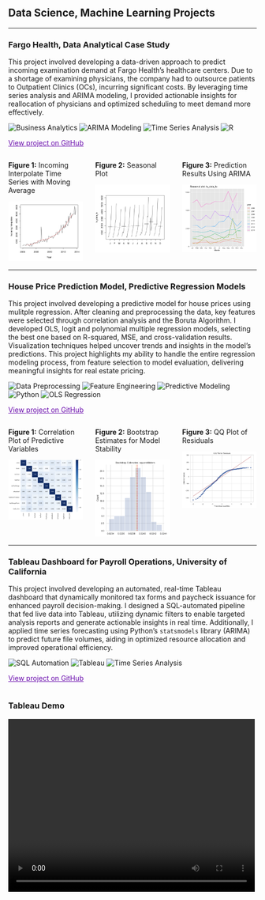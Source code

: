 ## Data Science, Machine Learning Projects 

<hr> <!-- This adds the line below the title -->

### Fargo Health, Data Analytical Case Study

This project involved developing a data-driven approach to predict incoming examination demand at Fargo Health’s healthcare centers. Due to a shortage of examining physicians, the company had to outsource patients to Outpatient Clinics (OCs), incurring significant costs. By leveraging time series analysis and ARIMA modeling, I provided actionable insights for reallocation of physicians and optimized scheduling to meet demand more effectively.

![Business Analytics](https://img.shields.io/badge/Business_Analytics-lightgrey?style=flat-square)
![ARIMA Modeling](https://img.shields.io/badge/ARIMA_Modeling-lightgrey?style=flat-square)
![Time Series Analysis](https://img.shields.io/badge/Time_Series_Analysis-lightgrey?style=flat-square)
![R](https://img.shields.io/badge/R-lightgrey?style=flat-square&logo=R)

<a href="https://github.com/RaghaviRajumohan/Business-Analysis-Report/tree/main" style="color:#6a0dad;">View project on GitHub</a>

<div style="display: flex; justify-content: space-between; align-items: flex-start; flex-wrap: nowrap;">
  <div style="width: 30%; padding-right: 10px;">
    <p><strong>Figure 1:</strong> Incoming Interpolate Time Series with Moving Average</p>
    <img src="images/Moving Average - Fargo Health.png" alt="Incoming Interpolate Time Series" style="width: 100%; height: auto;"/>
  </div>
  <div style="width: 30%; padding-left: 10px; padding-right: 10px;">
    <p><strong>Figure 2:</strong> Seasonal Plot</p>
    <img src="images/Monthly Trend Analysis.png" alt="Seasonal Plot" style="width: 100%; height: auto;"/>
  </div>
  <div style="width: 30%; padding-left: 10px;">
    <p><strong>Figure 3:</strong> Prediction Results Using ARIMA</p>
    <img src="images/yearlyseasonality.png" alt="Prediction Results" style="width: 100%; height: auto;"/>
  </div>
</div>

<hr>

### House Price Prediction Model, Predictive Regression Models

This project involved developing a predictive model for house prices using mulitple regression. After cleaning and preprocessing the data, key features were selected through correlation analysis and the Boruta Algorithm. I developed OLS, logit and polynomial multiple regression models, selecting the best one based on R-squared, MSE, and cross-validation results. Visualization techniques helped uncover trends and insights in the model’s predictions. This project highlights my ability to handle the entire regression modeling process, from feature selection to model evaluation, delivering meaningful insights for real estate pricing.

![Data Preprocessing](https://img.shields.io/badge/Data_Preprocessing-lightgrey?style=flat-square)
![Feature Engineering](https://img.shields.io/badge/Feature_Engineering-lightgrey?style=flat-square)
![Predictive Modeling](https://img.shields.io/badge/Predictive_Modeling-lightgrey?style=flat-square)
![Python](https://img.shields.io/badge/Python-lightgrey?style=flat-square&logo=python)
![OLS Regression](https://img.shields.io/badge/OLS_Regression-lightgrey?style=flat-square)

<a href="https://github.com/RaghaviRajumohan/Regression-Models-" style="color:#6a0dad;">View project on GitHub</a>

<div style="display: flex; justify-content: space-between; align-items: flex-start; flex-wrap: nowrap;">
  <div style="width: 30%; padding-right: 10px;">
    <p><strong>Figure 1:</strong> Correlation Plot of Predictive Variables</p>
    <img src="images/corrplot.png" alt="Distribution of Housing Prices" style="width: 100%; height: auto;"/>
  </div>
  <div style="width: 30%; padding-left: 10px; padding-right: 10px;">
    <p><strong>Figure 2:</strong> Bootstrap Estimates for Model Stability</p>
    <img src="images/bootstrap.png" alt="Correlation Between Features" style="width: 100%; height: auto;"/>
  </div>
  <div style="width: 30%; padding-left: 10px;">
    <p><strong>Figure 3:</strong> QQ Plot of Residuals</p>
    <img src="images/residual plot.png" alt="Regression Residuals Plot" style="width: 100%; height: auto;"/>
  </div>
</div>

<hr>

### Tableau Dashboard for Payroll Operations, University of California

This project involved developing an automated, real-time Tableau dashboard that dynamically monitored tax forms and paycheck issuance for enhanced payroll decision-making. I designed a SQL-automated pipeline that fed live data into Tableau, utilizing dynamic filters to enable targeted analysis reports and generate actionable insights in real time. Additionally, I applied time series forecasting using Python’s `statsmodels` library (ARIMA) to predict future file volumes, aiding in optimized resource allocation and improved operational efficiency.

![SQL Automation](https://img.shields.io/badge/SQL_Automation-lightgrey?style=flat-square)
![Tableau](https://img.shields.io/badge/Tableau-lightgrey?style=flat-square&logo=tableau)
![Time Series Analysis](https://img.shields.io/badge/Time_Series_Analysis-lightgrey?style=flat-square)

<a href="https://github.com/RaghaviRajumohan/Tableau-Dashboard-Project" style="color:#6a0dad;">View project on GitHub</a>

<div style="width: 100%; float: left;">
  <h3>Tableau Demo</h3>
  <video width="500" height="350" controls>
    <source src="images/Tableau Demo.mov" type="video/mp4">
    Your browser does not support the video tag.
  </video>
</div>





